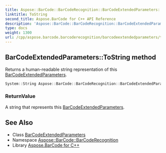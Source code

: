 ```yaml
---
title: Aspose::BarCode::BarCodeRecognition::BarCodeExtendedParameters::ToString method
linktitle: ToString
second_title: Aspose.BarCode for C++ API Reference
description: 'Aspose::BarCode::BarCodeRecognition::BarCodeExtendedParameters::ToString method. Returns a human-readable string representation of this BarCodeExtendedParameters in C++.'
type: docs
weight: 1300
url: /cpp/aspose.barcode.barcoderecognition/barcodeextendedparameters/tostring/
---
```

## BarCodeExtendedParameters::ToString method


Returns a human-readable string representation of this [BarCodeExtendedParameters](../).

```cpp
System::String Aspose::BarCode::BarCodeRecognition::BarCodeExtendedParameters::ToString() const override
```


### ReturnValue

A string that represents this [BarCodeExtendedParameters](../).

## See Also

* Class [BarCodeExtendedParameters](../)
* Namespace [Aspose::BarCode::BarCodeRecognition](../../)
* Library [Aspose.BarCode for C++](../../../)
